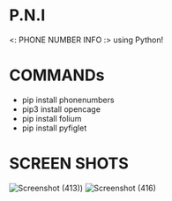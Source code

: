 # P.N.I
&lt;: PHONE NUMBER INFO :> using Python!

# COMMANDs
* pip install phonenumbers
* pip3 install opencage
* pip install folium
* pip install pyfiglet

# SCREEN SHOTS

![Screenshot (413)](https://user-images.githubusercontent.com/86579429/134617719-84b27086-d978-4c53-a05f-7153a7fd7be6.png))
![Screenshot (416)](https://user-images.githubusercontent.com/86579429/134617711-214e804a-5caa-432c-874d-611585f1dd06.png)

